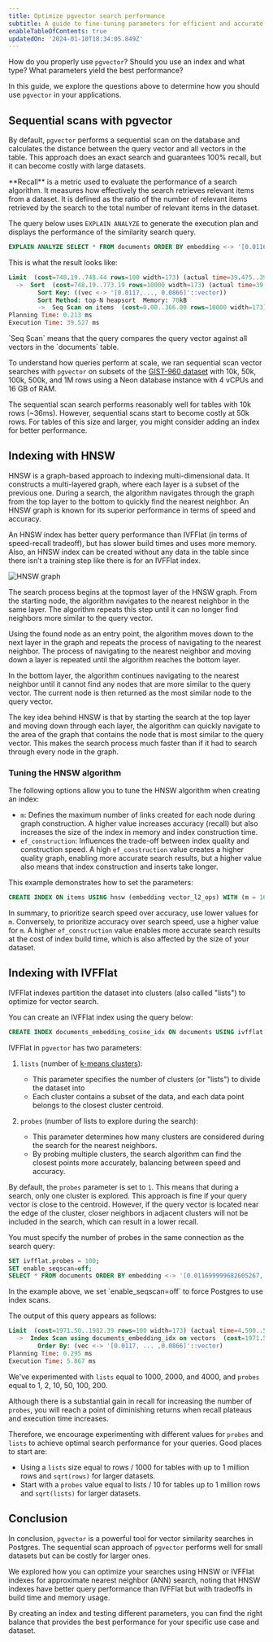 ```yaml
---
title: Optimize pgvector search performance
subtitle: A guide to fine-tuning parameters for efficient and accurate similarity searches in Postgres
enableTableOfContents: true
updatedOn: '2024-01-10T18:34:05.849Z'
---
```


How do you properly use `pgvector`? Should you use an index and what type? What parameters yield the best performance?

In this guide, we explore the questions above to determine how you should use `pgvector` in your applications.

## Sequential scans with pgvector

By default, `pgvector` performs a sequential scan on the database and calculates the distance between the query vector and all vectors in the table. This approach does an exact search and guarantees 100% recall, but it can become costly with large datasets.

<Admonition type="info">
**Recall** is a metric used to evaluate the performance of a search algorithm. It measures how effectively the search retrieves relevant items from a dataset. It is defined as the ratio of the number of relevant items retrieved by the search to the total number of relevant items in the dataset.
</Admonition>

The query below uses `EXPLAIN ANALYZE` to generate the execution plan and displays the performance of the similarity search query.

```sql
EXPLAIN ANALYZE SELECT * FROM documents ORDER BY embedding <-> '[0.011699999682605267,..., 0.008700000122189522]' LIMIT 100;
```

This is what the result looks like:

```sql
Limit  (cost=748.19..748.44 rows=100 width=173) (actual time=39.475..39.487 rows=100 loops=1)
  ->  Sort  (cost=748.19..773.19 rows=10000 width=173) (actual time=39.473..39.480 rows=100 loops=1)
        Sort Key: ((vec <-> '[0.0117,..., 0.0866]'::vector))
        Sort Method: top-N heapsort  Memory: 70kB
        ->  Seq Scan on items  (cost=0.00..366.00 rows=10000 width=173) (actual time=0.087..37.571 rows=10000 loops=1)
Planning Time: 0.213 ms
Execution Time: 39.527 ms
```

<Admonition type="note">
`Seq Scan` means that the query compares the query vector against all vectors in the `documents` table.
</Admonition>

To understand how queries perform at scale, we ran sequential scan vector searches with `pgvector` on subsets of the [GIST-960 dataset](http://corpus-texmex.irisa.fr/) with 10k, 50k, 100k, 500k, and 1M rows using a Neon database instance with 4 vCPUs and 16 GB of RAM.

The sequential scan search performs reasonably well for tables with 10k rows (~36ms). However, sequential scans start to become costly at 50k rows. For tables of this size and larger, you might consider adding an index for better performance.

## Indexing with HNSW

HNSW is a graph-based approach to indexing multi-dimensional data. It constructs a multi-layered graph, where each layer is a subset of the previous one. During a search, the algorithm navigates through the graph from the top layer to the bottom to quickly find the nearest neighbor. An HNSW graph is known for its superior performance in terms of speed and accuracy.

<Admonition type="note">
An HNSW index has better query performance than IVFFlat (in terms of speed-recall tradeoff), but has slower build times and uses more memory. Also, an HNSW index can be created without any data in the table since there isn’t a training step like there is for an IVFFlat index.
</Admonition>

![HNSW graph](/docs/extensions/hnsw_graph.png)

The search process begins at the topmost layer of the HNSW graph. From the starting node, the algorithm navigates to the nearest neighbor in the same layer. The algorithm repeats this step until it can no longer find neighbors more similar to the query vector.

Using the found node as an entry point, the algorithm moves down to the next layer in the graph and repeats the process of navigating to the nearest neighbor. The process of navigating to the nearest neighbor and moving down a layer is repeated until the algorithm reaches the bottom layer.

In the bottom layer, the algorithm continues navigating to the nearest neighbor until it cannot find any nodes that are more similar to the query vector. The current node is then returned as the most similar node to the query vector.

The key idea behind HNSW is that by starting the search at the top layer and moving down through each layer, the algorithm can quickly navigate to the area of the graph that contains the node that is most similar to the query vector. This makes the search process much faster than if it had to search through every node in the graph.

### Tuning the HNSW algorithm

The following options allow you to tune the HNSW algorithm when creating an index:

- `m`: Defines the maximum number of links created for each node during graph construction. A higher value increases accuracy (recall) but also increases the size of the index in memory and index construction time.
- `ef_construction`: Influences the trade-off between index quality and construction speed. A high `ef_construction` value creates a higher quality graph, enabling more accurate search results, but a higher value also means that index construction and inserts take longer.

This example demonstrates how to set the parameters:

```sql
CREATE INDEX ON items USING hnsw (embedding vector_l2_ops) WITH (m = 16, ef_construction = 64);
```

In summary, to prioritize search speed over accuracy, use lower values for `m`. Conversely, to prioritize accuracy over search speed, use a higher value for `m`. A higher `ef_construction` value enables more accurate search results at the cost of index build time, which is also affected by the size of your dataset.

## Indexing with IVFFlat

IVFFlat indexes partition the dataset into clusters (also called "lists") to optimize for vector search.

You can create an IVFFlat index using the query below:

```sql
CREATE INDEX documents_embedding_cosine_idx ON documents USING ivfflat (embedding vector_l2_ops) WITH (lists = 1000);
```

IVFFlat in `pgvector` has two parameters:

1. `lists` (number of [k-means clusters](https://en.wikipedia.org/wiki/K-means_clustering)):

   - This parameter specifies the number of clusters (or "lists") to divide the dataset into
   - Each cluster contains a subset of the data, and each data point belongs to the closest cluster centroid.

2. `probes` (number of lists to explore during the search):

   - This parameter determines how many clusters are considered during the search for the nearest neighbors.
   - By probing multiple clusters, the search algorithm can find the closest points more accurately, balancing between speed and accuracy.

By default, the `probes` parameter is set to `1`. This means that during a search, only one cluster is explored. This approach is fine if your query vector is close to the centroid. However, if the query vector is located near the edge of the cluster, closer neighbors in adjacent clusters will not be included in the search, which can result in a lower recall.

You must specify the number of probes in the same connection as the search query:

```sql
SET ivfflat.probes = 100;
SET enable_seqscan=off;
SELECT * FROM documents ORDER BY embedding <-> '[0.011699999682605267,..., 0.008700000122189522]' LIMIT 100;
```

<Admonition type="note">
In the example above, we set `enable_seqscan=off` to force Postgres to use index scans.
</Admonition>

The output of this query appears as follows:

```sql
Limit  (cost=1971.50..1982.39 rows=100 width=173) (actual time=4.500..5.738 rows=100 loops=1)
  ->  Index Scan using documents_embedding_idx on vectors  (cost=1971.50..3060.50 rows=10000 width=173) (actual time=4.499..5.726 rows=100 loops=1)
        Order By: (vec <-> '[0.0117, ... ,0.0866]'::vector)
Planning Time: 0.295 ms
Execution Time: 5.867 ms
```

We've experimented with `lists` equal to 1000, 2000, and 4000, and `probes` equal to 1, 2, 10, 50, 100, 200.

Although there is a substantial gain in recall for increasing the number of `probes`, you will reach a point of diminishing returns when recall plateaus and execution time increases.

Therefore, we encourage experimenting with different values for `probes` and `lists` to achieve optimal search performance for your queries. Good places to start are:

- Using a `lists` size equal to rows / 1000 for tables with up to 1 million rows and `sqrt(rows)` for larger datasets.
- Start with a `probes` value equal to lists / 10 for tables up to 1 million rows and `sqrt(lists)` for larger datasets.

## Conclusion

In conclusion, `pgvector` is a powerful tool for vector similarity searches in Postgres. The sequential scan approach of `pgvector` performs well for small datasets but can be costly for larger ones.

We explored how you can optimize your searches using HNSW or IVFFlat indexes for approximate nearest neighbor (ANN) search, noting that HNSW indexes have better query performance than IVFFlat but with tradeoffs in build time and memory usage.

By creating an index and testing different parameters, you can find the right balance that provides the best performance for your specific use case and dataset.
